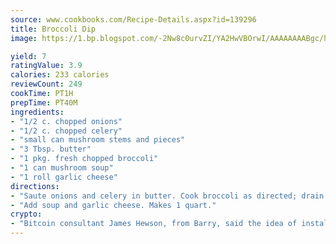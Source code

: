 ```yaml
---
source: www.cookbooks.com/Recipe-Details.aspx?id=139296
title: Broccoli Dip
image: https://1.bp.blogspot.com/-2Nw8c0urvZI/YA2HwVBOrwI/AAAAAAAABgc/hcoCuYbLRGghREWYfHLERS8jzKEXzVPXwCLcBGAsYHQ/s154/14.png

yield: 7
ratingValue: 3.9
calories: 233 calories
reviewCount: 249
cookTime: PT1H
prepTime: PT40M
ingredients:
- "1/2 c. chopped onions"
- "1/2 c. chopped celery"
- "small can mushroom stems and pieces"
- "3 Tbsp. butter"
- "1 pkg. fresh chopped broccoli"
- "1 can mushroom soup"
- "1 roll garlic cheese"
directions:
- "Saute onions and celery in butter. Cook broccoli as directed; drain and add."
- "Add soup and garlic cheese. Makes 1 quart."
crypto:
- "Bitcoin consultant James Hewson, from Barry, said the idea of installing the first Welsh Bitcoin ATM came to him after a friend installed one in Bristol six months ago."
---
```

